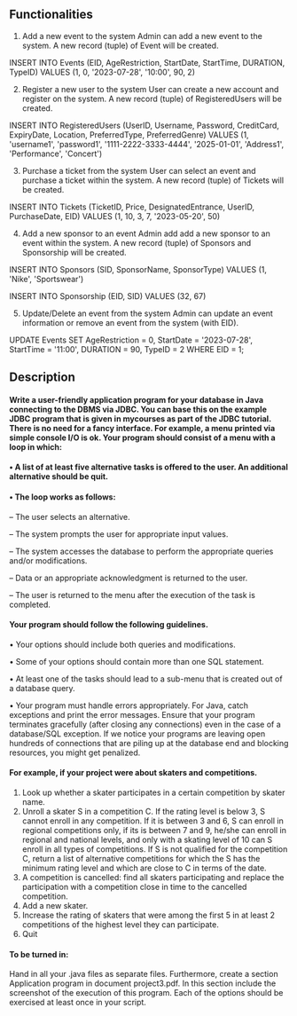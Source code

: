 ## Functionalities
1. Add a new event to the system
Admin can add a new event to the system. A new record (tuple) of Event will be created.

INSERT INTO Events (EID, AgeRestriction, StartDate, StartTime, DURATION, TypeID) VALUES (1, 0, '2023-07-28', '10:00', 90, 2)


2. Register a new user to the system
User can create a new account and register on the system. A new record (tuple) of RegisteredUsers will be created.

INSERT INTO RegisteredUsers (UserID, Username, Password, CreditCard, ExpiryDate, Location, PreferredType, PreferredGenre) VALUES (1, 'username1', 'password1', '1111-2222-3333-4444', '2025-01-01', 'Address1', 'Performance', 'Concert')


3. Purchase a ticket from the system
User can select an event and purchase a ticket within the system. A new record (tuple) of Tickets will be created.

INSERT INTO Tickets (TicketID, Price, DesignatedEntrance, UserID, PurchaseDate, EID) VALUES (1, 10, 3, 7, '2023-05-20', 50)


4. Add a new sponsor to an event
Admin add add a new sponsor to an event within the system. A new record (tuple) of Sponsors and Sponsorship will be created.

INSERT INTO Sponsors (SID, SponsorName, SponsorType) VALUES (1, 'Nike', 'Sportswear')

INSERT INTO Sponsorship (EID, SID) VALUES (32, 67)


5. Update/Delete an event from the system
Admin can update an event information or remove an event from the system (with EID).

UPDATE Events SET AgeRestriction = 0, StartDate = '2023-07-28', StartTime = '11:00', DURATION = 90, TypeID = 2 WHERE EID = 1;


## Description

#### Write a user-friendly application program for your database in Java connecting to the DBMS via JDBC. You can base this on the example JDBC program that is given in mycourses as part of the JDBC tutorial. There is no need for a fancy interface. For example, a menu printed via simple console I/O is ok. Your program should consist of a menu with a loop in which:

#### • A list of at least five alternative tasks is offered to the user. An additional alternative should be quit.

#### • The loop works as follows:

  – The user selects an alternative.

  – The system prompts the user for appropriate input values.

  – The system accesses the database to perform the appropriate queries and/or modifications. 
  
  – Data or an appropriate acknowledgment is returned to the user.

  – The user is returned to the menu after the execution of the task is completed.
  

#### Your program should follow the following guidelines.

• Your options should include both queries and modifications.

• Some of your options should contain more than one SQL statement.

• At least one of the tasks should lead to a sub-menu that is created out of a database query.

• Your program must handle errors appropriately. For Java, catch exceptions and print the error messages. Ensure that your program terminates gracefully (after closing any connections) even in the case of a database/SQL exception. If we notice your programs are leaving open hundreds of connections that are piling up at the database end and blocking resources, you might get penalized.


#### For example, if your project were about skaters and competitions.

1. Look up whether a skater participates in a certain competition by skater name.
2. Unroll a skater S in a competition C. If the rating level is below 3, S cannot enroll in any competition. If it is between 3 and 6, S can enroll in regional competitions only, if its is between 7 and 9, he/she can enroll in regional and national levels, and only with a skating level of 10 can S enroll in all types of competitions. If S is not qualified for the competition C, return a list of alternative competitions for which the S has the minimum rating level and which are close to C in terms of the date.
3. A competition is cancelled: find all skaters participating and replace the participation with a competition close in time to the cancelled competition.
4. Add a new skater.
5. Increase the rating of skaters that were among the first 5 in at least 2 competitions of the highest level they can participate.
6. Quit

#### To be turned in:

Hand in all your .java files as separate files. Furthermore, create a section Application program in document project3.pdf. In this section include the screenshot of the execution of this program. Each of the options should be exercised at least once in your script.
